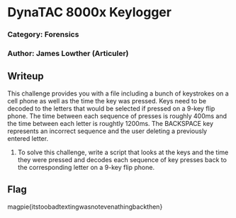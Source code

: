  
# DynaTAC 8000x Keylogger
### Category: Forensics
### Author: James Lowther (Articuler)

## Writeup
This challenge provides you with a file including a bunch of keystrokes on a cell phone as well as the time the key was pressed. Keys need to be decoded to the letters that would be selected if pressed on a 9-key flip phone. The time between each sequence of presses is roughly 400ms and the time between each letter is roughtly 1200ms. The BACKSPACE key represents an incorrect sequence and the user deleting a previously entered letter.

1. To solve this challenge, write a script that looks at the keys and the time they were pressed and decodes each sequence
of key presses back to the corresponding letter on a 9-key flip phone.

## Flag
magpie{itstoobadtextingwasnotevenathingbackthen}